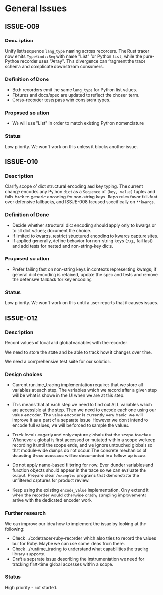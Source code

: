 # General Issues

## ISSUE-009
### Description
Unify list/sequence `lang_type` naming across recorders. The Rust tracer now
emits `TypeKind::Seq` with name "List" for Python `list`, while the
pure-Python recorder uses "Array". This divergence can fragment the trace
schema and complicate downstream consumers.

### Definition of Done
- Both recorders emit the same `lang_type` for Python list values.
- Fixtures and docs/spec are updated to reflect the chosen term.
- Cross-recorder tests pass with consistent types.

### Proposed solution
- We will use "List" in order to match existing Python nomenclature

### Status
Low priority. We won't work on this unless it blocks another issue.


## ISSUE-010
### Description
Clarify scope of dict structural encoding and key typing. The current change
encodes any Python `dict` as a `Sequence` of `(key, value)` tuples and falls
back to generic encoding for non-string keys. Repo rules favor fail-fast over
defensive fallbacks, and ISSUE-008 focused specifically on `**kwargs`.

### Definition of Done
- Decide whether structural dict encoding should apply only to kwargs or to all
  dict values; document the choice.
- If limited to kwargs, restrict structured encoding to kwargs capture sites.
- If applied generally, define behavior for non-string keys (e.g., fail fast)
  and add tests for nested and non-string-key dicts.

### Proposed solution
- Prefer failing fast on non-string keys in contexts representing kwargs; if
  general dict encoding is retained, update the spec and tests and remove the
  defensive fallback for key encoding.

### Status
Low priority. We won't work on this until a user reports that it causes issues.

## ISSUE-012
### Description
Record values of local and global variables with the recorder.

We need to store the state and be able to track how it changes over time.

We need a comprehensive test suite for our solution.

### Design choices

* Current runtime_tracing implementation requires that we store all
  variables at each step. The variables which we record after a given
  step will be what is shown in the UI when we are at this step.
  
* This means that at each step we need to find out ALL variables which
  are accessible at the step. Then we need to encode each one using
  our value encoder. The value encoder is currently very basic, we
  will improve it as a part of a separate issue. However we don't
  intend to encode full values, we will be forced to sample the
  values.

* Track locals eagerly and only capture globals that the scope touches.
  Whenever a global is first accessed or mutated within a scope we keep
  recording it until the scope ends, and we ignore untouched globals so
  that module-wide dumps do not occur. The concrete mechanics of
  detecting these accesses will be documented in a follow-up issue.

* Do not apply name-based filtering for now. Even dunder variables and
  function objects should appear in the trace so we can evaluate the
  output. Prepare clear `/examples` programs that demonstrate the
  unfiltered captures for product review.

* Keep using the existing `encode_value` implementation. Only extend it
  when the recorder would otherwise crash; sampling improvements arrive
  with the dedicated encoder work.

### Further research
We can improve our idea how to implement the issue by looking at the following:
- Check ../codetracer-ruby-recorder which also tries to record the values but for Ruby. Maybe we can use some ideas from there.
- Check ../runtime_tracing to understand what capabilities the tracing library supports.
- Draft a separate issue describing the instrumentation we need for
  tracking first-time global accesses within a scope.

### Status
High priority - not started.
